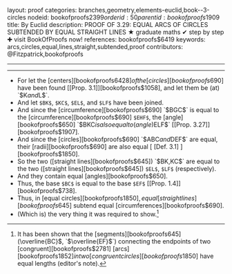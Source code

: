 layout: proof
categories: branches,geometry,elements-euclid,book--3-circles
nodeid: bookofproofs$2399
orderid: 50
parentid: bookofproofs$1909
title: By Euclid
description: PROOF OF 3.29: EQUAL ARCS OF CIRCLES SUBTENDED BY EQUAL STRAIGHT LINES &#9733; graduate maths &#10004; step by step &#10010; visit BookOfProofs now!
references: bookofproofs$6419
keywords: arcs,circles,equal,lines,straight,subtended,proof
contributors: @Fitzpatrick,bookofproofs

---


---



* For let the [centers][bookofproofs$6428] of the [circles][bookofproofs$690] have been found [[Prop. 3.1]][bookofproofs$1058], and let them be (at) `$K$` and `$L$`.
* And let `$BK$`, `$KC$`, `$EL$`, and `$LF$` have been joined.
* And since the [circumference][bookofproofs$690] `$BGC$` is equal to the [circumference][bookofproofs$690] `$EHF$`, the [angle][bookofproofs$650] `$BKC$` is also equal to (angle) `$ELF$` [[Prop. 3.27]][bookofproofs$1907].
* And since the [circles][bookofproofs$690] `$ABC$` and `$DEF$` are equal, their [radii][bookofproofs$690] are also equal [ [Def. 3.1] ][bookofproofs$1850].
* So the two ([straight lines][bookofproofs$645]) `$BK$`, `$KC$` are equal to the two ([straight lines][bookofproofs$645]) `$EL$`, `$LF$` (respectively).
* And they contain equal [angles][bookofproofs$650].
* Thus, the base `$BC$` is equal to the base `$EF$` [[Prop. 1.4]][bookofproofs$738].
* Thus, in [equal circles][bookofproofs$1850], equal [straight lines][bookofproofs$645] subtend equal [circumferences][bookofproofs$690].
* (Which is) the very thing it was required to show.[^1]

[^1]: It has been shown that the [segments][bookofproofs$645] ($\overline{BC}$, `$\overline{EF}$`) connecting the endpoints of two [congruent][bookofproofs$2781] [arcs][bookofproofs$1852] in two [congruent circles][bookofproofs$1850] have equal lengths (editor's note).
